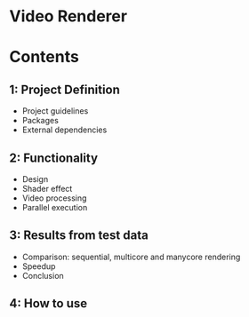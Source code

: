 # Video Renderer

# Contents
## 1: Project Definition
- Project guidelines
- Packages
- External dependencies
## 2: Functionality
- Design
- Shader effect
- Video processing
- Parallel execution
## 3: Results from test data
- Comparison: sequential, multicore and manycore rendering
- Speedup
- Conclusion
## 4: How to use
